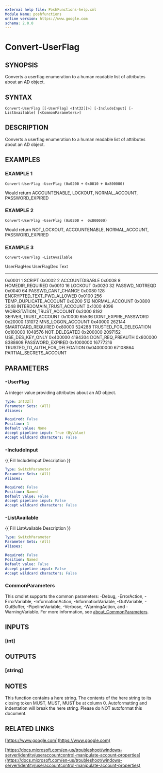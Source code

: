 ```yaml
---
external help file: PoshFunctions-help.xml
Module Name: poshfunctions
online version: https://www.google.com
schema: 2.0.0
---
```


# Convert-UserFlag

## SYNOPSIS
Converts a userflag enumeration to a human readable list of attributes about an AD object.

## SYNTAX

```
Convert-UserFlag [[-UserFlag] <Int32[]>] [-IncludeInput] [-ListAvailable] [<CommonParameters>]
```

## DESCRIPTION
Converts a userflag enumeration to a human readable list of attributes about an AD object.

## EXAMPLES

### EXAMPLE 1
```
Convert-UserFlag -UserFlag (0x0200 + 0x0010 + 0x800000)
```

Would return
ACCOUNTENABLE, LOCKOUT, NORMAL_ACCOUNT, PASSWORD_EXPIRED

### EXAMPLE 2
```
Convert-UserFlag -UserFlag (0x0200 +  0x800000)
```

Would return
NOT_LOCKOUT, ACCOUNTENABLE, NORMAL_ACCOUNT, PASSWORD_EXPIRED

### EXAMPLE 3
```
Convert-UserFlag -ListAvailable
```

UserFlagHex UserFlagDec Text
----------- ----------- ----
0x0001                1 SCRIPT
0x0002                2 ACCOUNTDISABLE
0x0008                8 HOMEDIR_REQUIRED
0x0010               16 LOCKOUT
0x0020               32 PASSWD_NOTREQD
0x0040               64 PASSWD_CANT_CHANGE
0x0080              128 ENCRYPTED_TEXT_PWD_ALLOWED
0x0100              256 TEMP_DUPLICATE_ACCOUNT
0x0200              512 NORMAL_ACCOUNT
0x0800             2048 INTERDOMAIN_TRUST_ACCOUNT
0x1000             4096 WORKSTATION_TRUST_ACCOUNT
0x2000             8192 SERVER_TRUST_ACCOUNT
0x10000           65536 DONT_EXPIRE_PASSWORD
0x20000          131072 MNS_LOGON_ACCOUNT
0x40000          262144 SMARTCARD_REQUIRED
0x80000          524288 TRUSTED_FOR_DELEGATION
0x100000        1048576 NOT_DELEGATED
0x200000        2097152 USE_DES_KEY_ONLY
0x400000        4194304 DONT_REQ_PREAUTH
0x800000        8388608 PASSWORD_EXPIRED
0x1000000      16777216 TRUSTED_TO_AUTH_FOR_DELEGATION
0x04000000     67108864 PARTIAL_SECRETS_ACCOUNT

## PARAMETERS

### -UserFlag
A integer value providing attributes about an AD object.

```yaml
Type: Int32[]
Parameter Sets: (All)
Aliases:

Required: False
Position: 1
Default value: None
Accept pipeline input: True (ByValue)
Accept wildcard characters: False
```

### -IncludeInput
{{ Fill IncludeInput Description }}

```yaml
Type: SwitchParameter
Parameter Sets: (All)
Aliases:

Required: False
Position: Named
Default value: False
Accept pipeline input: False
Accept wildcard characters: False
```

### -ListAvailable
{{ Fill ListAvailable Description }}

```yaml
Type: SwitchParameter
Parameter Sets: (All)
Aliases:

Required: False
Position: Named
Default value: False
Accept pipeline input: False
Accept wildcard characters: False
```

### CommonParameters
This cmdlet supports the common parameters: -Debug, -ErrorAction, -ErrorVariable, -InformationAction, -InformationVariable, -OutVariable, -OutBuffer, -PipelineVariable, -Verbose, -WarningAction, and -WarningVariable. For more information, see [about_CommonParameters](http://go.microsoft.com/fwlink/?LinkID=113216).

## INPUTS

### [int]
## OUTPUTS

### [string]
## NOTES
This function contains a here string.
The contents of the here string to its closing token MUST, MUST, MUST be at column 0.
Autoformatting and indentation will break the here string.
Please do NOT autoformat this document.

## RELATED LINKS

[https://www.google.com](https://www.google.com)

[https://docs.microsoft.com/en-us/troubleshoot/windows-server/identity/useraccountcontrol-manipulate-account-properties](https://docs.microsoft.com/en-us/troubleshoot/windows-server/identity/useraccountcontrol-manipulate-account-properties)

